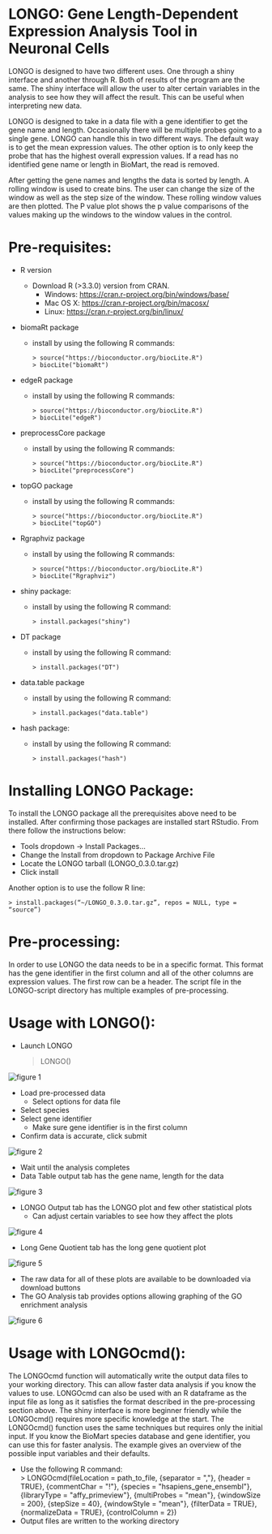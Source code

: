 

# LONGO: Gene Length-Dependent Expression Analysis Tool in Neuronal Cells

LONGO is designed to have two different uses. One through a shiny interface 
and another through R. Both of results of the program are 
the same. The shiny interface will allow the user to alter certain variables
in the analysis to see how they will affect the result. This can be 
useful when interpreting new data. 

LONGO is designed to take in a data file with a gene identifier to get 
the gene name and length. Occasionally there will be multiple probes going
to a single gene. LONGO can handle this in two different ways. The default way
is to get the mean expression values. The other option is to only keep the
probe that has the highest overall expression values. If a read has no
identified gene name or length in BioMart, the read is removed. 

After getting the gene names and lengths the data is sorted by length. A
rolling window is used to create bins. The user can change the size of the
window as well as the step size of the window. These rolling window values 
are then plotted. The P value plot shows the p value comparisons of the values
making up the windows to the window values in the control. 


# Pre-requisites:
* R version
    * Download R (>3.3.0) version from CRAN. 
        * Windows: https://cran.r-project.org/bin/windows/base/ 
        * Mac OS X: https://cran.r-project.org/bin/macosx/ 
        * Linux: https://cran.r-project.org/bin/linux/ 


*   biomaRt package
    *   install by using the following R commands:  

            > source("https://bioconductor.org/biocLite.R")  
            > biocLite("biomaRt")  

*   edgeR package
    *   install by using the following R commands:  

            > source("https://bioconductor.org/biocLite.R")  
            > biocLite("edgeR")  

*   preprocessCore package
    *   install by using the following R commands:  

            > source("https://bioconductor.org/biocLite.R")  
            > biocLite("preprocessCore")  
            
*   topGO package
    *   install by using the following R commands:  

            > source("https://bioconductor.org/biocLite.R")  
            > biocLite("topGO")  
            
*   Rgraphviz package
    *   install by using the following R commands:  

            > source("https://bioconductor.org/biocLite.R")  
            > biocLite("Rgraphviz")

*   shiny package:
    *   install by using the following R command:  

            > install.packages("shiny")  

*   DT package
    *   install by using the following R command:  

            > install.packages("DT")  
            
*   data.table package
    *   install by using the following R command:  

            > install.packages("data.table")  

*   hash package:
    *   install by using the following R command:  

            > install.packages("hash") 

# Installing LONGO Package:
To install the LONGO package all the prerequisites above need to be installed.
After confirming those packages are installed start RStudio. From there follow
the instructions below: 
 
*	Tools dropdown -> Install Packages… 
*	Change the Install from dropdown to Package Archive File 
*	Locate the LONGO tarball (LONGO_0.3.0.tar.gz) 
*	Click install 

Another option is to use the follow R line: 

 	> install.packages(“~/LONGO_0.3.0.tar.gz”, repos = NULL, type = “source”) 

# Pre-processing:
In order to use LONGO the data needs to be in a specific format. This format
has the gene identifier in the first column and all of the other columns are 
expression values. The first row can be a header. The script file in the LONGO-script
directory has multiple examples of pre-processing.


# Usage with LONGO():
- Launch LONGO  
    > LONGO()
    
![figure 1](./vignettes/figures/01_main.png)
- Load pre-processed data
    - Select options for data file
- Select species
- Select gene identifier
    - Make sure gene identifier is in the first column
- Confirm data is accurate, click submit

![figure 2](./vignettes/figures/02_submit.png)
- Wait until the analysis completes
- Data Table output tab has the gene name, length for the data

![figure 3](./vignettes/figures/03_data_table.png)
- LONGO Output tab has the LONGO plot and few other statistical plots
    - Can adjust certain variables to see how they affect the plots
    
![figure 4](./vignettes/figures/04_LONGO_output.png)
- Long Gene Quotient tab has the long gene quotient plot

![figure 5](./vignettes/figures/05_LONGO_lq.png) 
- The raw data for all of these plots are available to be downloaded 
via download buttons
- The GO Analysis tab provides options allowing graphing of the GO enrichment
analysis

![figure 6](./vignettes/figures/06_LONGO_go.png)

# Usage with LONGOcmd():
The LONGOcmd function will automatically write the output data files to your
working directory. This can allow faster data analysis if you know the values
to use. LONGOcmd can also be used with an R dataframe as the input file as long
as it satisfies the format described in the pre-processing section above.
The shiny interface is more beginner friendly while the LONGOcmd()
requires more specific knowledge at the start. The LONGOcmd() function uses
the same techniques but requires only the initial input. If you know the BioMart
species database and gene identifier, you can use this for faster analysis.
The example gives an overview of the possible input variables and their
defaults. 
*   Use the following R command:  
        > LONGOcmd(fileLocation = path_to_file, {separator = ","},
            {header = TRUE}, {commentChar = "!"},
            {species = "hsapiens_gene_ensembl"}, 
            {libraryType = "affy_primeview"}, {multiProbes = "mean"},
            {windowSize = 200}, {stepSize = 40}, {windowStyle = "mean"},
            {filterData = TRUE}, {normalizeData = TRUE}, {controlColumn = 2})
*   Output files are written to the working directory
